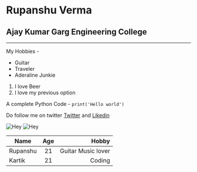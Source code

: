 # Rupanshu Verma
## Ajay Kumar Garg Engineering College
---
My Hobbies -
* Guitar
* Traveler
* Aderaline Junkie

1. I love Beer
2. I love my previous option

A complete Python Code -
`print('Hello world')`

Do follow me on twitter [Twitter](https://twitter.com/Rupanshu_Verma) and [Likedin](https://www.linkedin.com/in/rupanshu-verma-a5bb11a5/)


![Hey](https://pics.me.me/how-high-are-you2-no-officer-its-hi-how-are-18212878.png)
![Hey](https://i.pinimg.com/564x/3e/a2/9d/3ea29df420e41f35ddfdbacdf8873ac7.jpg)

| Name        | Age           | Hobby  |
| ------------- |:-------------:| -----:|
| Rupanshu      |21 | Guitar Music lover |
| Kartik      | 21      |  Coding |
